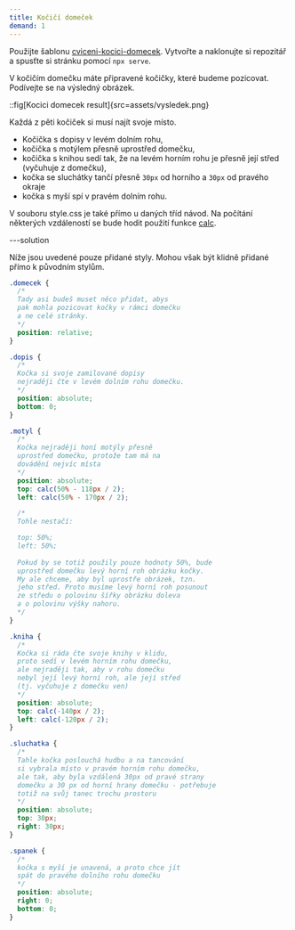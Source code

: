 ```yaml
---
title: Kočičí domeček
demand: 1
---
```


Použijte šablonu [cviceni-kocici-domecek](https://github.com/Czechitas-podklady-WEB/cviceni-kocici-domecek).
Vytvořte a naklonujte si repozitář a spusťte si stránku pomocí `npx serve`.

V kočičím domečku máte připravené kočičky, které budeme pozicovat. Podívejte se na výsledný obrázek.

::fig[Kocici domecek result]{src=assets/vysledek.png}

Každá z pěti kočiček si musí najít svoje místo.

- Kočička s dopisy v levém dolním rohu,
- kočička s motýlem přesně uprostřed domečku,
- kočička s knihou sedí tak, že na levém horním rohu je přesně její střed (vyčuhuje z domečku),
- kočka se sluchátky tančí přesně `30px` od horního a `30px` od pravého okraje
- kočka s myší spí v pravém dolním rohu.

V souboru style.css je také přímo u daných tříd návod. Na počítání některých vzdáleností se bude hodit použití funkce [calc](https://www.vzhurudolu.cz/prirucka/css3-calc).

---solution

Níže jsou uvedené pouze přidané styly. Mohou však být klidně přidané přímo k původním stylům.

```css
.domecek {
  /*
  Tady asi budeš muset něco přidat, abys
  pak mohla pozicovat kočky v rámci domečku
  a ne celé stránky.
  */
  position: relative;
}

.dopis {
  /*
  Kočka si svoje zamilované dopisy
  nejraději čte v levém dolním rohu domečku.
  */
  position: absolute;
  bottom: 0;
}

.motyl {
  /*
  Kočka nejraději honí motýly přesně
  uprostřed domečku, protože tam má na
  dovádění nejvíc místa
  */
  position: absolute;
  top: calc(50% - 118px / 2);
  left: calc(50% - 170px / 2);

  /*
  Tohle nestačí:

  top: 50%;
  left: 50%;
  
  Pokud by se totiž použily pouze hodnoty 50%, bude
  uprostřed domečku levý horní roh obrázku kočky.
  My ale chceme, aby byl uprostře obrázek, tzn.
  jeho střed. Proto musíme levý horní roh posunout
  ze středu o polovinu šířky obrázku doleva
  a o polovinu výšky nahoru.
  */
}

.kniha {
  /*
  Kočka si ráda čte svoje knihy v klidu,
  proto sedí v levém horním rohu domečku,
  ale nejraději tak, aby v rohu domečku
  nebyl její levý horní roh, ale její střed
  (tj. vyčuhuje z domečku ven)
  */
  position: absolute;
  top: calc(-140px / 2);
  left: calc(-120px / 2);
}

.sluchatka {
  /*
  Tahle kočka poslouchá hudbu a na tancování
  si vybrala místo v pravém horním rohu domečku,
  ale tak, aby byla vzdálená 30px od pravé strany
  domečku a 30 px od horní hrany domečku - potřebuje
  totiž na svůj tanec trochu prostoru
  */
  position: absolute;
  top: 30px;
  right: 30px;
}

.spanek {
  /*
  kočka s myší je unavená, a proto chce jít
  spát do pravého dolního rohu domečku
  */
  position: absolute;
  right: 0;
  bottom: 0;
}
```
